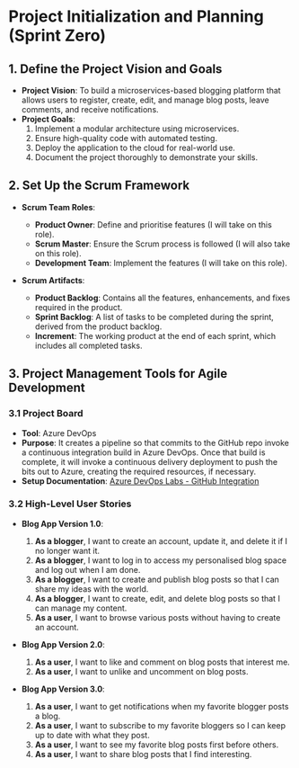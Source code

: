# Project Initialization and Planning (Sprint Zero)

## 1. Define the Project Vision and Goals

- **Project Vision**: To build a microservices-based blogging platform that allows users to register, create, edit, and manage blog posts, leave comments, and receive notifications.
- **Project Goals**:
  1. Implement a modular architecture using microservices.
  2. Ensure high-quality code with automated testing.
  3. Deploy the application to the cloud for real-world use.
  4. Document the project thoroughly to demonstrate your skills.

## 2. Set Up the Scrum Framework

- **Scrum Team Roles**:

  - **Product Owner**: Define and prioritise features (I will take on this role).
  - **Scrum Master**: Ensure the Scrum process is followed (I will also take on this role).
  - **Development Team**: Implement the features (I will take on this role).

- **Scrum Artifacts**:
  - **Product Backlog**: Contains all the features, enhancements, and fixes required in the product.
  - **Sprint Backlog**: A list of tasks to be completed during the sprint, derived from the product backlog.
  - **Increment**: The working product at the end of each sprint, which includes all completed tasks.

## 3. Project Management Tools for Agile Development

### 3.1 Project Board

- **Tool**: Azure DevOps
- **Purpose**: It creates a pipeline so that commits to the GitHub repo invoke a continuous integration build in Azure DevOps. Once that build is complete, it will invoke a continuous delivery deployment to push the bits out to Azure, creating the required resources, if necessary.
- **Setup Documentation**: [Azure DevOps Labs - GitHub Integration](https://www.azuredevopslabs.com/labs/vstsextend/github-azurepipelines/)

### 3.2 High-Level User Stories

- **Blog App Version 1.0**:

  1. **As a blogger**, I want to create an account, update it, and delete it if I no longer want it.
  2. **As a blogger**, I want to log in to access my personalised blog space and log out when I am done.
  3. **As a blogger**, I want to create and publish blog posts so that I can share my ideas with the world.
  4. **As a blogger**, I want to create, edit, and delete blog posts so that I can manage my content.
  5. **As a user**, I want to browse various posts without having to create an account.

- **Blog App Version 2.0**:

  1. **As a user**, I want to like and comment on blog posts that interest me.
  2. **As a user**, I want to unlike and uncomment on blog posts.

- **Blog App Version 3.0**:
  1. **As a user**, I want to get notifications when my favorite blogger posts a blog.
  2. **As a user**, I want to subscribe to my favorite bloggers so I can keep up to date with what they post.
  3. **As a user**, I want to see my favorite blog posts first before others.
  4. **As a user**, I want to share blog posts that I find interesting.
